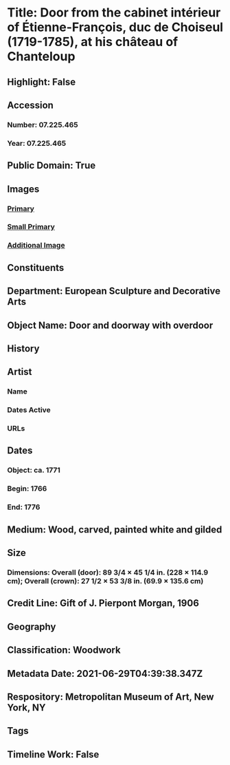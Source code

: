 # Title: Door from the cabinet intérieur of Étienne-François, duc de Choiseul (1719-1785), at his château of Chanteloup
## Highlight: False
## Accession
### Number: 07.225.465
### Year: 07.225.465
## Public Domain: True
## Images
### [Primary](https://images.metmuseum.org/CRDImages/es/original/4421.jpg)
### [Small Primary](https://images.metmuseum.org/CRDImages/es/web-large/4421.jpg)
### [Additional Image](https://images.metmuseum.org/CRDImages/es/original/ES7652.jpg)
## Constituents
## Department: European Sculpture and Decorative Arts
## Object Name: Door and doorway with overdoor
## History
## Artist
### Name
### Dates Active
### URLs
## Dates
### Object: ca. 1771
### Begin: 1766
### End: 1776
## Medium: Wood, carved, painted white and gilded
## Size
### Dimensions: Overall (door): 89 3/4 × 45 1/4 in. (228 × 114.9 cm); Overall (crown): 27 1/2 × 53 3/8 in. (69.9 × 135.6 cm)
## Credit Line: Gift of J. Pierpont Morgan, 1906
## Geography
## Classification: Woodwork
## Metadata Date: 2021-06-29T04:39:38.347Z
## Respository: Metropolitan Museum of Art, New York, NY
## Tags
## Timeline Work: False
